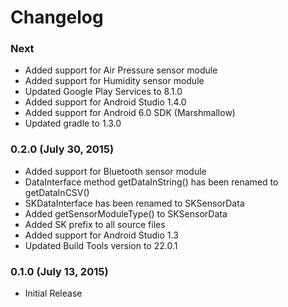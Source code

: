 # Changelog

### Next
- Added support for Air Pressure sensor module
- Added support for Humidity sensor module
- Updated Google Play Services to 8.1.0
- Added support for Android Studio 1.4.0
- Added support for Android 6.0 SDK (Marshmallow)
- Updated gradle to 1.3.0

### 0.2.0 (July 30, 2015)
- Added support for Bluetooth sensor module
- DataInterface method getDataInString() has been renamed to getDataInCSV()
- SKDataInterface has been renamed to SKSensorData
- Added getSensorModuleType() to SKSensorData
- Added SK prefix to all source files
- Added support for Android Studio 1.3
- Updated Build Tools version to 22.0.1

### 0.1.0 (July 13, 2015)
- Initial Release